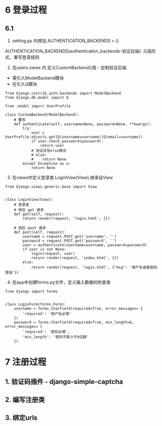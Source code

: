 # 6 登录过程

## 6.1 

1. setting.py 内增加 AUTHENTICATION_BACKENDS = ()

AUTHENTICATION_BACKENDS(authentication_backends-验证后端): 元祖形式，重写登录规则

2. 在users.views 内 定义CustomBackend()类  -  定制验证后端

- 需引入ModelBackend模块
- 在引入Q模块
```
from django.contrib.auth.backends import ModelBackend
from django.db.model import Q

from .model import UserProfile

class CustomBackend(ModelBackend):
    # 重写
    def authenticate(self, username=None, password=None, **kwargs):
        try:
            user = UserProfile.objects.get(Q(username=username)|Q(email=username))
            if user.check_password(password):
                return user
            # 测试没写else情况
            # else:
            #    return None
        except Exception as e:
            return None
```

3. 在views中定义登录类 LoginView(View),继承自View
```
from django.views.generic.base import View


class LoginView(View):
    # 登录类
    # 响应 get 请求
    def get(self, request):
        return render(request, 'login.html', {})
    
    # 响应 post 请求
    def post(self, request):
        username = request.POST.get('username', '')
        password = request.POST.get('password', '')
        user = authenticate(username=username, password=password)
        if user is not None:
            login(request, user)
            return render(request, 'index.html', {})
        else:
            return render(request, 'login.html', {"msg": '用户名或者密码错误'})
```

4. 在app中创建forms.py文件，定义输入数据的检查类
```
from django import forms


class LoginForm(forms.Form):
    username = forms.CharField(required=True, error_messages= {
        'required': '用户名必填'
    })
    password = forms.CharField(required=True, min_length=6, error_messages= {
        'required': '密码必填',
        'min_length': '密码不能小于6位数'
    })
```


# 7 注册过程
## 1. 验证码插件 - django-simple-captcha

## 2. 编写注册类

## 3. 绑定urls